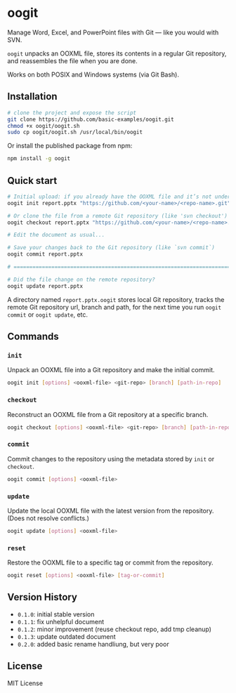 # oogit

Manage Word, Excel, and PowerPoint files with Git — like you would with SVN.

`oogit` unpacks an OOXML file,
stores its contents in a regular Git repository,
and reassembles the file when you are done.

Works on both POSIX and Windows systems (via Git Bash).

## Installation

```sh
# clone the project and expose the script
git clone https://github.com/basic-examples/oogit.git
chmod +x oogit/oogit.sh
sudo cp oogit/oogit.sh /usr/local/bin/oogit
```

Or install the published package from npm:

```sh
npm install -g oogit
```

## Quick start

```sh
# Initial upload: if you already have the OOXML file and it’s not under version control yet
oogit init report.pptx "https://github.com/<your-name>/<repo-name>.git"

# Or clone the file from a remote Git repository (like 'svn checkout')
oogit checkout report.pptx "https://github.com/<your-name>/<repo-name>.git"

# Edit the document as usual...

# Save your changes back to the Git repository (like `svn commit`)
oogit commit report.pptx

# ==============================================================================

# Did the file change on the remote repository?
oogit update report.pptx
```

A directory named `report.pptx.oogit` stores local Git repository,
tracks the remote Git repository url, branch and path,
for the next time you run `oogit commit` or `oogit update`, etc.

## Commands

### `init`

Unpack an OOXML file into a Git repository and make the initial commit.

```sh
oogit init [options] <ooxml-file> <git-repo> [branch] [path-in-repo]
```

### `checkout`

Reconstruct an OOXML file from a Git repository at a specific branch.

```sh
oogit checkout [options] <ooxml-file> <git-repo> [branch] [path-in-repo]
```

### `commit`

Commit changes to the repository using the metadata stored by `init` or `checkout`.

```sh
oogit commit [options] <ooxml-file>
```

### `update`

Update the local OOXML file with the latest version from the repository. (Does not resolve conflicts.)

```sh
oogit update [options] <ooxml-file>
```

### `reset`

Restore the OOXML file to a specific tag or commit from the repository.

```sh
oogit reset [options] <ooxml-file> [tag-or-commit]
```

## Version History

- `0.1.0`: initial stable version
- `0.1.1`: fix unhelpful document
- `0.1.2`: minor improvement (reuse checkout repo, add tmp cleanup)
- `0.1.3`: update outdated document
- `0.2.0`: added basic rename handliung, but very poor

## License

MIT License
